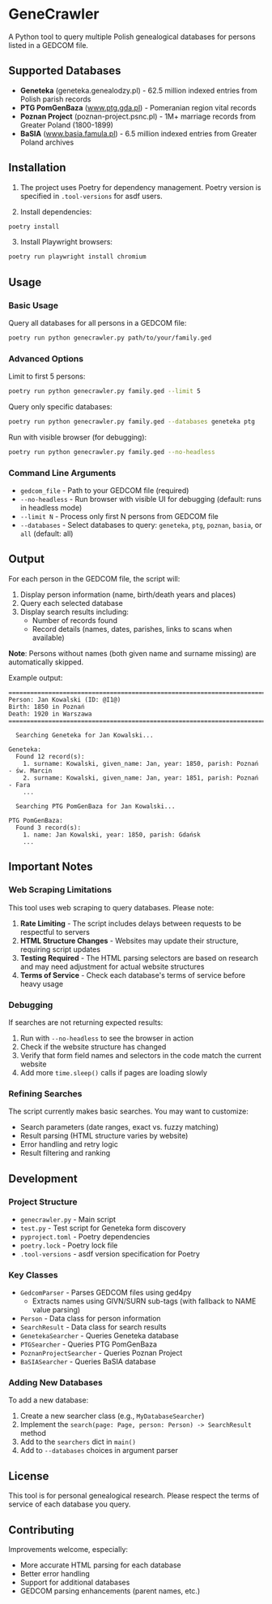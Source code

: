 # GeneCrawler

A Python tool to query multiple Polish genealogical databases for persons listed in a GEDCOM file.

## Supported Databases

- **Geneteka** (geneteka.genealodzy.pl) - 62.5 million indexed entries from Polish parish records
- **PTG PomGenBaza** (www.ptg.gda.pl) - Pomeranian region vital records
- **Poznan Project** (poznan-project.psnc.pl) - 1M+ marriage records from Greater Poland (1800-1899)
- **BaSIA** (www.basia.famula.pl) - 6.5 million indexed entries from Greater Poland archives

## Installation

1. The project uses Poetry for dependency management. Poetry version is specified in `.tool-versions` for asdf users.

2. Install dependencies:

```bash
poetry install
```

3. Install Playwright browsers:

```bash
poetry run playwright install chromium
```

## Usage

### Basic Usage

Query all databases for all persons in a GEDCOM file:

```bash
poetry run python genecrawler.py path/to/your/family.ged
```

### Advanced Options

Limit to first 5 persons:
```bash
poetry run python genecrawler.py family.ged --limit 5
```

Query only specific databases:
```bash
poetry run python genecrawler.py family.ged --databases geneteka ptg
```

Run with visible browser (for debugging):
```bash
poetry run python genecrawler.py family.ged --no-headless
```

### Command Line Arguments

- `gedcom_file` - Path to your GEDCOM file (required)
- `--no-headless` - Run browser with visible UI for debugging (default: runs in headless mode)
- `--limit N` - Process only first N persons from GEDCOM file
- `--databases` - Select databases to query: `geneteka`, `ptg`, `poznan`, `basia`, or `all` (default: all)

## Output

For each person in the GEDCOM file, the script will:

1. Display person information (name, birth/death years and places)
2. Query each selected database
3. Display search results including:
   - Number of records found
   - Record details (names, dates, parishes, links to scans when available)

**Note**: Persons without names (both given name and surname missing) are automatically skipped.

Example output:

```
================================================================================
Person: Jan Kowalski (ID: @I1@)
Birth: 1850 in Poznań
Death: 1920 in Warszawa
================================================================================

  Searching Geneteka for Jan Kowalski...

Geneteka:
  Found 12 record(s):
    1. surname: Kowalski, given_name: Jan, year: 1850, parish: Poznań - św. Marcin
    2. surname: Kowalski, given_name: Jan, year: 1851, parish: Poznań - Fara
    ...

  Searching PTG PomGenBaza for Jan Kowalski...

PTG PomGenBaza:
  Found 3 record(s):
    1. name: Jan Kowalski, year: 1850, parish: Gdańsk
    ...
```

## Important Notes

### Web Scraping Limitations

This tool uses web scraping to query databases. Please note:

1. **Rate Limiting** - The script includes delays between requests to be respectful to servers
2. **HTML Structure Changes** - Websites may update their structure, requiring script updates
3. **Testing Required** - The HTML parsing selectors are based on research and may need adjustment for actual website structures
4. **Terms of Service** - Check each database's terms of service before heavy usage

### Debugging

If searches are not returning expected results:

1. Run with `--no-headless` to see the browser in action
2. Check if the website structure has changed
3. Verify that form field names and selectors in the code match the current website
4. Add more `time.sleep()` calls if pages are loading slowly

### Refining Searches

The script currently makes basic searches. You may want to customize:

- Search parameters (date ranges, exact vs. fuzzy matching)
- Result parsing (HTML structure varies by website)
- Error handling and retry logic
- Result filtering and ranking

## Development

### Project Structure

- `genecrawler.py` - Main script
- `test.py` - Test script for Geneteka form discovery
- `pyproject.toml` - Poetry dependencies
- `poetry.lock` - Poetry lock file
- `.tool-versions` - asdf version specification for Poetry

### Key Classes

- `GedcomParser` - Parses GEDCOM files using ged4py
  - Extracts names using GIVN/SURN sub-tags (with fallback to NAME value parsing)
- `Person` - Data class for person information
- `SearchResult` - Data class for search results
- `GenetekaSearcher` - Queries Geneteka database
- `PTGSearcher` - Queries PTG PomGenBaza
- `PoznanProjectSearcher` - Queries Poznan Project
- `BaSIASearcher` - Queries BaSIA database

### Adding New Databases

To add a new database:

1. Create a new searcher class (e.g., `MyDatabaseSearcher`)
2. Implement the `search(page: Page, person: Person) -> SearchResult` method
3. Add to the `searchers` dict in `main()`
4. Add to `--databases` choices in argument parser

## License

This tool is for personal genealogical research. Please respect the terms of service of each database you query.

## Contributing

Improvements welcome, especially:
- More accurate HTML parsing for each database
- Better error handling
- Support for additional databases
- GEDCOM parsing enhancements (parent names, etc.)
